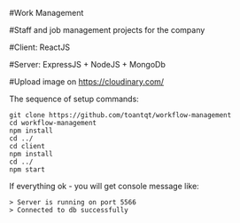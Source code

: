 #Work Management

#Staff and job management projects for the company

#Client: ReactJS

#Server: ExpressJS + NodeJS + MongoDb

#Upload image on https://cloudinary.com/

The sequence of setup commands:
```
git clone https://github.com/toantqt/workflow-management
cd workflow-management
npm install
cd ../
cd client
npm install
cd ../
npm start

```
If everything ok - you will get console message like:
```
> Server is running on port 5566
> Connected to db successfully
```